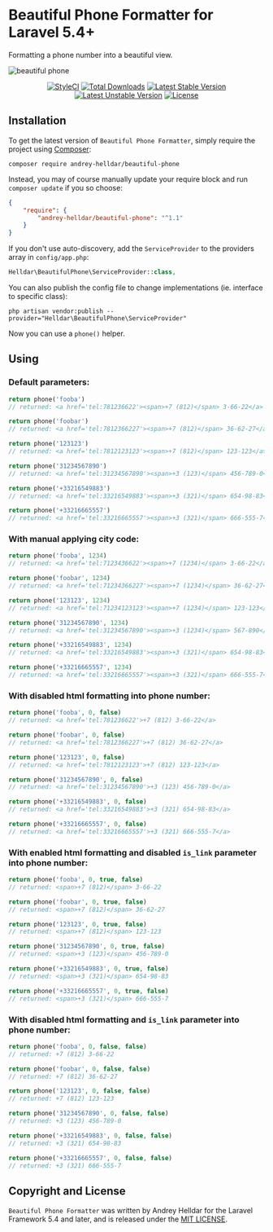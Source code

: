 # Beautiful Phone Formatter for Laravel 5.4+

Formatting a phone number into a beautiful view.

![beautiful phone](https://user-images.githubusercontent.com/10347617/40197723-f1da55e6-5a1c-11e8-8b20-f8ecedd5718d.png)

<p align="center">
    <a href="https://styleci.io/repos/45746985"><img src="https://styleci.io/repos/75637284/shield" alt="StyleCI" /></a>
    <a href="https://packagist.org/packages/andrey-helldar/beautiful-phone"><img src="https://img.shields.io/packagist/dt/andrey-helldar/beautiful-phone.svg?style=flat-square" alt="Total Downloads" /></a>
    <a href="https://packagist.org/packages/andrey-helldar/beautiful-phone"><img src="https://poser.pugx.org/andrey-helldar/beautiful-phone/v/stable?format=flat-square" alt="Latest Stable Version" /></a>
    <a href="https://packagist.org/packages/andrey-helldar/beautiful-phone"><img src="https://poser.pugx.org/andrey-helldar/beautiful-phone/v/unstable?format=flat-square" alt="Latest Unstable Version" /></a>
    <a href="LICENSE"><img src="https://poser.pugx.org/andrey-helldar/beautiful-phone/license?format=flat-square" alt="License" /></a>
</p>


## Installation

To get the latest version of `Beautiful Phone Formatter`, simply require the project using [Composer](https://getcomposer.org):

```
composer require andrey-helldar/beautiful-phone
```

Instead, you may of course manually update your require block and run `composer update` if you so choose:

```json
{
    "require": {
        "andrey-helldar/beautiful-phone": "^1.1"
    }
}
```

If you don't use auto-discovery, add the `ServiceProvider` to the providers array in `config/app.php`:

```php
Helldar\BeautifulPhone\ServiceProvider::class,
```

You can also publish the config file to change implementations (ie. interface to specific class):

```
php artisan vendor:publish --provider="Helldar\BeautifulPhone\ServiceProvider"
```

Now you can use a `phone()` helper.


## Using

### Default parameters:

```php
return phone('fooba')
// returned: <a href='tel:781236622'><span>+7 (812)</span> 3-66-22</a>

return phone('foobar')
// returned: <a href='tel:7812366227'><span>+7 (812)</span> 36-62-27</a>

return phone('123123')
// returned: <a href='tel:7812123123'><span>+7 (812)</span> 123-123</a>

return phone('31234567890')
// returned: <a href='tel:31234567890'><span>+3 (123)</span> 456-789-0</a>

return phone('+33216549883')
// returned: <a href='tel:33216549883'><span>+3 (321)</span> 654-98-83</a>

return phone('+33216665557')
// returned: <a href='tel:33216665557'><span>+3 (321)</span> 666-555-7</a>
```


### With manual applying city code:

```php
return phone('fooba', 1234)
// returned: <a href='tel:7123436622'><span>+7 (1234)</span> 3-66-22</a>

return phone('foobar', 1234)
// returned: <a href='tel:71234366227'><span>+7 (1234)</span> 36-62-27</a>

return phone('123123', 1234)
// returned: <a href='tel:71234123123'><span>+7 (1234)</span> 123-123</a>

return phone('31234567890', 1234)
// returned: <a href='tel:31234567890'><span>+3 (1234)</span> 567-890</a>

return phone('+33216549883', 1234)
// returned: <a href='tel:33216549883'><span>+3 (321)</span> 654-98-83</a>

return phone('+33216665557', 1234)
// returned: <a href='tel:33216665557'><span>+3 (321)</span> 666-555-7</a>
```

### With disabled html formatting into phone number:

```php
return phone('fooba', 0, false)
// returned: <a href='tel:781236622'>+7 (812) 3-66-22</a>

return phone('foobar', 0, false)
// returned: <a href='tel:7812366227'>+7 (812) 36-62-27</a>

return phone('123123', 0, false)
// returned: <a href='tel:7812123123'>+7 (812) 123-123</a>

return phone('31234567890', 0, false)
// returned: <a href='tel:31234567890'>+3 (123) 456-789-0</a>

return phone('+33216549883', 0, false)
// returned: <a href='tel:33216549883'>+3 (321) 654-98-83</a>

return phone('+33216665557', 0, false)
// returned: <a href='tel:33216665557'>+3 (321) 666-555-7</a>
```

### With enabled html formatting and disabled `is_link` parameter into phone number:

```php
return phone('fooba', 0, true, false)
// returned: <span>+7 (812)</span> 3-66-22

return phone('foobar', 0, true, false)
// returned: <span>+7 (812)</span> 36-62-27

return phone('123123', 0, true, false)
// returned: <span>+7 (812)</span> 123-123

return phone('31234567890', 0, true, false)
// returned: <span>+3 (123)</span> 456-789-0

return phone('+33216549883', 0, true, false)
// returned: <span>+3 (321)</span> 654-98-83

return phone('+33216665557', 0, true, false)
// returned: <span>+3 (321)</span> 666-555-7
```

### With disabled html formatting and `is_link` parameter into phone number:

```php
return phone('fooba', 0, false, false)
// returned: +7 (812) 3-66-22

return phone('foobar', 0, false, false)
// returned: +7 (812) 36-62-27

return phone('123123', 0, false, false)
// returned: +7 (812) 123-123

return phone('31234567890', 0, false, false)
// returned: +3 (123) 456-789-0

return phone('+33216549883', 0, false, false)
// returned: +3 (321) 654-98-83

return phone('+33216665557', 0, false, false)
// returned: +3 (321) 666-555-7
```


## Copyright and License

`Beautiful Phone Formatter` was written by Andrey Helldar for the Laravel Framework 5.4 and later, and is released under the [MIT LICENSE](LICENSE).
